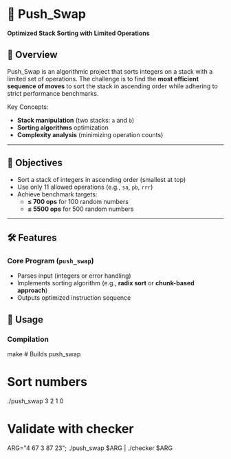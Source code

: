 # 🔢 Push_Swap
**Optimized Stack Sorting with Limited Operations**

## 📖 Overview
Push_Swap is an algorithmic project that sorts integers on a stack with a limited set of operations. The challenge is to find the **most efficient sequence of moves** to sort the stack in ascending order while adhering to strict performance benchmarks.

Key Concepts:
- **Stack manipulation** (two stacks: `a` and `b`)
- **Sorting algorithms** optimization
- **Complexity analysis** (minimizing operation counts)

---

## 🎯 Objectives
- Sort a stack of integers in ascending order (smallest at top)
- Use only 11 allowed operations (e.g., `sa`, `pb`, `rrr`)
- Achieve benchmark targets:
  - **≤ 700 ops** for 100 random numbers
  - **≤ 5500 ops** for 500 random numbers

---

## 🛠️ Features
### Core Program (`push_swap`)
- Parses input (integers or error handling)
- Implements sorting algorithm (e.g., **radix sort** or **chunk-based approach**)
- Outputs optimized instruction sequence

## 🚀 Usage
### Compilation

make        # Builds push_swap

# Sort numbers
./push_swap 3 2 1 0

# Validate with checker
ARG="4 67 3 87 23"; ./push_swap $ARG | ./checker $ARG
